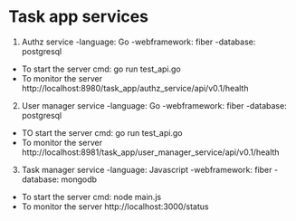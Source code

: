 Task app services
================
1. Authz service
    -language: Go
    -webframework: fiber
    -database: postgresql

 * To start the server
   cmd:    go run test_api.go
 * To monitor the server
   http://localhost:8980/task_app/authz_service/api/v0.1/health
2. User manager service
     -language: Go
     -webframework: fiber
     -database: postgresql
 * TO start the server
    cmd: go run test_api.go
 * To monitor the server
   http://localhost:8981/task_app/user_manager_service/api/v0.1/health

3. Task manager service
      -language: Javascript
      -webframework: fiber
      -database: mongodb
 * To start the server
    cmd: node main.js
* To monitor the server
    http://localhost:3000/status

